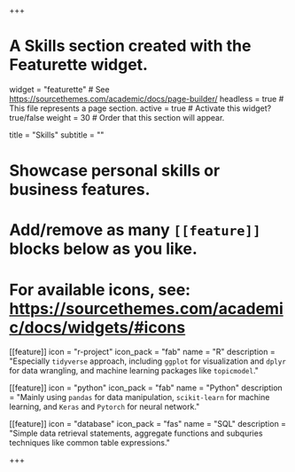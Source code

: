 +++
# A Skills section created with the Featurette widget.
widget = "featurette"  # See https://sourcethemes.com/academic/docs/page-builder/
headless = true  # This file represents a page section.
active = true  # Activate this widget? true/false
weight = 30  # Order that this section will appear.

title = "Skills"
subtitle = ""

# Showcase personal skills or business features.
# 
# Add/remove as many `[[feature]]` blocks below as you like.
# 
# For available icons, see: https://sourcethemes.com/academic/docs/widgets/#icons

[[feature]]
  icon = "r-project"
  icon_pack = "fab"
  name = "R"
  description = "Especially `tidyverse` approach, including `ggplot` for visualization and `dplyr` for data wrangling, and  machine learning packages like `topicmodel`."
  
[[feature]]
  icon = "python"
  icon_pack = "fab"
  name = "Python"
  description = "Mainly using `pandas` for data manipulation, `scikit-learn` for machine learning, and `Keras` and `Pytorch` for neural network."  
  
[[feature]]
  icon = "database"
  icon_pack = "fas"
  name = "SQL"
  description = "Simple data retrieval statements, aggregate functions and subquries techniques like common table expressions."

+++
